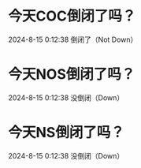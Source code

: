 # 今天COC倒闭了吗？

2024-8-15 0:12:38 倒闭了（Not Down）

# 今天NOS倒闭了吗？

2024-8-15 0:12:38 没倒闭（Down）

# 今天NS倒闭了吗？

2024-8-15 0:12:38 没倒闭（Down）

